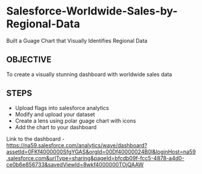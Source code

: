 # Salesforce-Worldwide-Sales-by-Regional-Data
Built a Guage Chart that Visually Identifies Regional Data

## OBJECTIVE
To create a visually stunning dashboard with worldwide sales data 

## STEPS
- Upload flags into salesforce analytics
- Modify and upload your dataset
- Create a lens using polar guage chart with icons
- Add the chart to your dashboard

Link to the dashboard - https://na59.salesforce.com/analytics/wave/dashboard?assetId=0FKf4000000SfgYGAS&orgId=00Df40000024B0l&loginHost=na59.salesforce.com&urlType=sharing&pageId=bfcdb09f-fcc5-4878-a4d0-ce0b6e856733&savedViewId=8wkf4000000TOjQAAW
